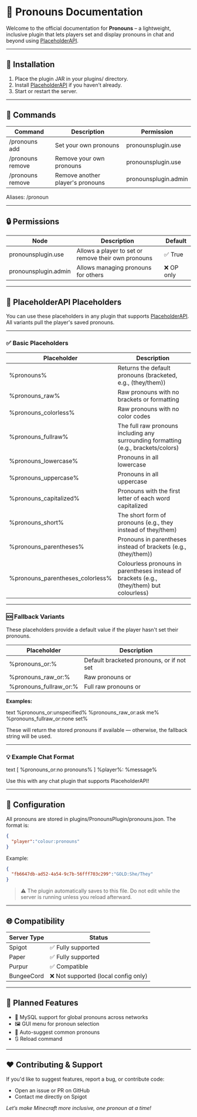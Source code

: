 # 📘 Pronouns Documentation

Welcome to the official documentation for **Pronouns** – a lightweight, inclusive plugin that lets players set and display pronouns in chat and beyond using [PlaceholderAPI](https://www.spigotmc.org/resources/placeholderapi.6245/).

---

## 🔧 Installation

1. Place the plugin JAR in your plugins/ directory.
2. Install [PlaceholderAPI](https://www.spigotmc.org/resources/placeholderapi.6245/) if you haven’t already.
3. Start or restart the server.

---

## 📝 Commands

| Command | Description | Permission |
|--------|-------------|------------|
| /pronouns add <colour> <pronouns> | Set your own pronouns | pronounsplugin.use |
| /pronouns remove | Remove your own pronouns | pronounsplugin.use |
| /pronouns remove <player> | Remove another player's pronouns | pronounsplugin.admin |

Aliases: /pronoun

---

## 🔒 Permissions

| Node | Description | Default |
|------|-------------|---------|
| pronounsplugin.use | Allows a player to set or remove their own pronouns | ✅ True |
| pronounsplugin.admin | Allows managing pronouns for others | ❌ OP only |

---

## 🧩 PlaceholderAPI Placeholders

You can use these placeholders in any plugin that supports [PlaceholderAPI](https://www.spigotmc.org/resources/placeholderapi.6245/). All variants pull the player's saved pronouns.

---

### ✅ Basic Placeholders

| Placeholder | Description |
|-------------|-------------|
| %pronouns% | Returns the default pronouns (bracketed, e.g., (they/them)) |
| %pronouns_raw% | Raw pronouns with no brackets or formatting |
| %pronouns_colorless% | Raw pronouns with no color codes |
| %pronouns_fullraw% | The full raw pronouns including any surrounding formatting (e.g., brackets/colors) |
| %pronouns_lowercase% | Pronouns in all lowercase |
| %pronouns_uppercase% | Pronouns in all uppercase |
| %pronouns_capitalized% | Pronouns with the first letter of each word capitalized |
| %pronouns_short% | The short form of pronouns (e.g., they instead of they/them) |
| %pronouns_parentheses% |	Pronouns in parentheses instead of brackets (e.g., (they/them)) |
| %pronouns_parentheses_colorless% |	Colourless pronouns in parentheses instead of brackets (e.g., (they/them) but colourless) |

---

### 🆘 Fallback Variants

These placeholders provide a default value if the player hasn't set their pronouns.

| Placeholder | Description |
|-------------|-------------|
| %pronouns_or:<fallback>% | Default bracketed pronouns, or <fallback> if not set |
| %pronouns_raw_or:<fallback>% | Raw pronouns or <fallback> |
| %pronouns_fullraw_or:<fallback>% | Full raw pronouns or <fallback> |

**Examples:**

text
%pronouns_or:unspecified%
%pronouns_raw_or:ask me%
%pronouns_fullraw_or:none set%


These will return the stored pronouns if available — otherwise, the fallback string will be used.

---

### 💡 Example Chat Format
text
[ %pronouns_or:no pronouns% ] %player%: %message%


Use this with any chat plugin that supports PlaceholderAPI!

---

## 📁 Configuration

All pronouns are stored in plugins/PronounsPlugin/pronouns.json. The format is:

```json
{
  "player":"colour:pronouns"
}
```

Example:
```json
{
  "fb6647db-ad52-4a54-9c7b-56fff703c299":"GOLD:She/They"
}
```

> ⚠️ The plugin automatically saves to this file. Do not edit while the server is running unless you reload afterward.

---

## 🌐 Compatibility

| Server Type | Status |
|-------------|--------|
| Spigot | ✅ Fully supported |
| Paper | ✅ Fully supported |
| Purpur | ✅ Compatible |
| BungeeCord | ❌ Not supported (local config only) |

---

## 📌 Planned Features

- 🔁 MySQL support for global pronouns across networks
- 🖼️ GUI menu for pronoun selection
- 🧠 Auto-suggest common pronouns
- 🔃 Reload command

---

## ❤️ Contributing & Support

If you'd like to suggest features, report a bug, or contribute code:
- Open an issue or PR on GitHub
- Contact me directly on Spigot

*Let’s make Minecraft more inclusive, one pronoun at a time!*
